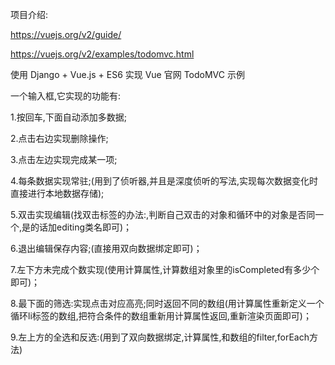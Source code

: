 项目介绍:

https://vuejs.org/v2/guide/

https://vuejs.org/v2/examples/todomvc.html

使用 Django + Vue.js + ES6 实现 Vue 官网 TodoMVC 示例

一个输入框,它实现的功能有:

1.按回车,下面自动添加多数据;

2.点击右边实现删除操作;

3.点击左边实现完成某一项;

4.每条数据实现常驻;(用到了侦听器,并且是深度侦听的写法,实现每次数据变化时直接进行本地数据存储);

5.双击实现编辑(找双击标签的办法:,判断自己双击的对象和循环中的对象是否同一个,是的话加editing类名即可)；

6.退出编辑保存内容;(直接用双向数据绑定即可)；

7.左下方未完成个数实现(使用计算属性,计算数组对象里的isCompleted有多少个即可)；

8.最下面的筛选:实现点击对应高亮;同时返回不同的数组(用计算属性重新定义一个循环li标签的数组,把符合条件的数组重新用计算属性返回,重新渲染页面即可)；

9.左上方的全选和反选:(用到了双向数据绑定,计算属性,和数组的filter,forEach方法)
